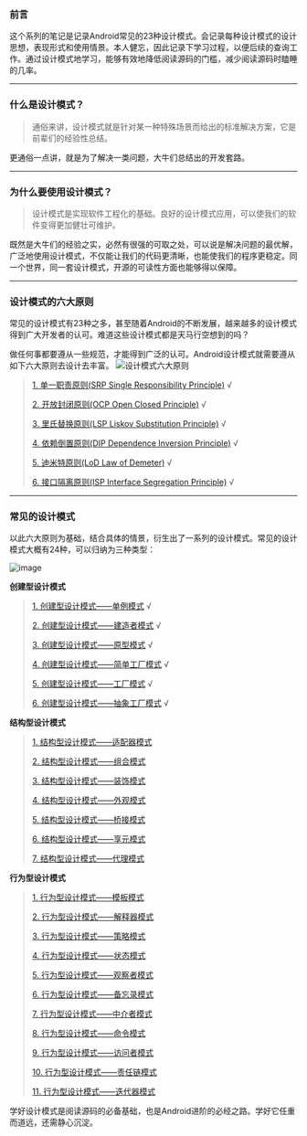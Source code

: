 ### 前言
这个系列的笔记是记录Android常见的23种设计模式。会记录每种设计模式的设计思想，表现形式和使用情景。本人健忘，因此记录下学习过程，以便后续的查询工作。通过设计模式地学习，能够有效地降低阅读源码的门槛，减少阅读源码时瞌睡的几率。

---

### 什么是设计模式？
>通俗来讲，设计模式就是针对某一种特殊场景而给出的标准解决方案，它是前辈们的经验性总结。

更通俗一点讲，就是为了解决一类问题，大牛们总结出的开发套路。

---

### 为什么要使用设计模式？
>设计模式是实现软件工程化的基础。良好的设计模式应用，可以使我们的软件变得更加健壮可维护。

既然是大牛们的经验之实，必然有很强的可取之处，可以说是解决问题的最优解，广泛地使用设计模式，不仅能让我们的代码更清晰，也能使我们的程序更稳定。同一个世界，同一套设计模式，开源的可读性方面也能够得以保障。

---

### 设计模式的六大原则
常见的设计模式有23种之多，甚至随着Android的不断发展，越来越多的设计模式得到广大开发者的认可。难道这些设计模式都是天马行空想到的吗？

做任何事都要遵从一些规范，才能得到广泛的认可。Android设计模式就需要遵从如下六大原则去设计去丰富。
![设计模式六大原则](http://7xslhx.com1.z0.glb.clouddn.com/android_pic/%E5%85%AD%E5%A4%A7%E5%8E%9F%E5%88%99.png)

> [1. 单一职责原则(SRP Single Responsibility Principle)](https://github.com/ColdPuppy/Android-Notes/blob/master/Android-Design-Pattern/%E5%85%AD%E5%A4%A7%E8%AE%BE%E8%AE%A1%E5%8E%9F%E5%88%99%E4%B9%8B%E5%8D%95%E4%B8%80%E8%81%8C%E8%B4%A3%E5%8E%9F%E5%88%99.md) √
> 
> [2. 开放封闭原则(OCP Open Closed Principle)](https://github.com/ColdPuppy/Android-Notes/blob/master/Android-Design-Pattern/%E5%85%AD%E5%A4%A7%E8%AE%BE%E8%AE%A1%E5%8E%9F%E5%88%99%E4%B9%8B%E5%BC%80%E6%94%BE%E5%B0%81%E9%97%AD%E5%8E%9F%E5%88%99.md) √
> 
> [3. 里氏替换原则(LSP Liskov Substitution Principle)](https://github.com/ColdPuppy/Android-Notes/blob/master/Android-Design-Pattern/%E5%85%AD%E5%A4%A7%E8%AE%BE%E8%AE%A1%E5%8E%9F%E5%88%99%E4%B9%8B%E9%87%8C%E6%B0%8F%E6%9B%BF%E6%8D%A2%E5%8E%9F%E5%88%99.md) √
> 
> [4. 依赖倒置原则(DIP Dependence Inversion Principle)](https://github.com/ColdPuppy/Android-Notes/blob/master/Android-Design-Pattern/%E5%85%AD%E5%A4%A7%E8%AE%BE%E8%AE%A1%E5%8E%9F%E5%88%99%E4%B9%8B%E4%BE%9D%E8%B5%96%E5%80%92%E7%BD%AE%E5%8E%9F%E5%88%99.md) √
> 
> [5. 迪米特原则(LoD Law of Demeter)](https://github.com/ColdPuppy/Android-Notes/blob/master/Android-Design-Pattern/%E5%85%AD%E5%A4%A7%E8%AE%BE%E8%AE%A1%E5%8E%9F%E5%88%99%E4%B9%8B%E8%BF%AA%E7%B1%B3%E7%89%B9%E5%8E%9F%E5%88%99.md) √
> 
> [6. 接口隔离原则(ISP Interface Segregation Principle)](https://github.com/ColdPuppy/Android-Notes/blob/master/Android-Design-Pattern/%E5%85%AD%E5%A4%A7%E8%AE%BE%E8%AE%A1%E5%8E%9F%E5%88%99%E4%B9%8B%E6%8E%A5%E5%8F%A3%E9%9A%94%E7%A6%BB%E5%8E%9F%E5%88%99.md) √

---

### 常见的设计模式
以此六大原则为基础，结合具体的情景，衍生出了一系列的设计模式。常见的设计模式大概有24种，可以归纳为三种类型：

![image](http://7xslhx.com1.z0.glb.clouddn.com/android_pic/%E8%AE%BE%E8%AE%A1%E6%A8%A1%E5%BC%8F.png)

**创建型设计模式**

> [1. 创建型设计模式——单例模式](https://github.com/ColdPuppy/Android-Notes/blob/master/Android-Design-Pattern/%E5%88%9B%E5%BB%BA%E5%9E%8B%E8%AE%BE%E8%AE%A1%E6%A8%A1%E5%BC%8F%E4%B9%8B%E5%8D%95%E4%BE%8B%E6%A8%A1%E5%BC%8F.md) √
> 
> [2. 创建型设计模式——建造者模式](https://github.com/ColdPuppy/Android-Notes/blob/master/Android-Design-Pattern/%E5%88%9B%E5%BB%BA%E5%9E%8B%E8%AE%BE%E8%AE%A1%E6%A8%A1%E5%BC%8F%E4%B9%8B%E5%BB%BA%E9%80%A0%E8%80%85%E6%A8%A1%E5%BC%8F.md) √
> 
> [3. 创建型设计模式——原型模式](https://github.com/ColdPuppy/Android-Notes/blob/master/Android-Design-Pattern/%E5%88%9B%E5%BB%BA%E5%9E%8B%E8%AE%BE%E8%AE%A1%E6%A8%A1%E5%BC%8F%E4%B9%8B%E5%8E%9F%E5%9E%8B%E6%A8%A1%E5%BC%8F.md) √
> 
> [4. 创建型设计模式——简单工厂模式](https://github.com/ColdPuppy/Android-Notes/blob/master/Android-Design-Pattern/%E5%88%9B%E5%BB%BA%E5%9E%8B%E8%AE%BE%E8%AE%A1%E6%A8%A1%E5%BC%8F%E4%B9%8B%E7%AE%80%E5%8D%95%E5%B7%A5%E5%8E%82%E6%A8%A1%E5%BC%8F.md) √
> 
> [5. 创建型设计模式——工厂模式](https://github.com/ColdPuppy/Android-Notes/blob/master/Android-Design-Pattern/%E5%88%9B%E5%BB%BA%E5%9E%8B%E8%AE%BE%E8%AE%A1%E6%A8%A1%E5%BC%8F%E4%B9%8B%E5%B7%A5%E5%8E%82%E6%96%B9%E6%B3%95%E6%A8%A1%E5%BC%8F.md) √
> 
> [6. 创建型设计模式——抽象工厂模式](https://github.com/ColdPuppy/Android-Notes/blob/master/Android-Design-Pattern/%E5%88%9B%E5%BB%BA%E5%9E%8B%E8%AE%BE%E8%AE%A1%E6%A8%A1%E5%BC%8F%E4%B9%8B%E6%8A%BD%E8%B1%A1%E5%B7%A5%E5%8E%82%E6%A8%A1%E5%BC%8F.md) √

**结构型设计模式**

> [1. 结构型设计模式——适配器模式]()
> 
> [2. 结构型设计模式——组合模式]()
> 
> [3. 结构型设计模式——装饰模式]()
> 
> [4. 结构型设计模式——外观模式]()
> 
> [5. 结构型设计模式——桥接模式]()
> 
> [6. 结构型设计模式——享元模式]()
> 
> [7. 结构型设计模式——代理模式]()

**行为型设计模式**

> [1. 行为型设计模式——模板模式]()
> 
> [2. 行为型设计模式——解释器模式]()
> 
> [3. 行为型设计模式——策略模式]()
> 
> [4. 行为型设计模式——状态模式]()
> 
> [5. 行为型设计模式——观察者模式]()
> 
> [6. 行为型设计模式——备忘录模式]()
> 
> [7. 行为型设计模式——中介者模式]()
> 
> [8. 行为型设计模式——命令模式]()
> 
> [9. 行为型设计模式——访问者模式]()
> 
> [10. 行为型设计模式——责任链模式]()
> 
> [11. 行为型设计模式——迭代器模式]()

学好设计模式是阅读源码的必备基础，也是Android进阶的必经之路。学好它任重而道远，还需静心沉淀。

